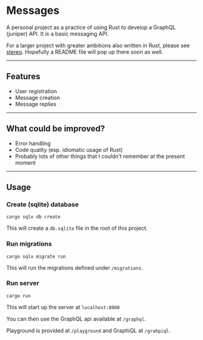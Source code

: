 # Messages
A personal project as a practice of using Rust to develop a GraphQL (juniper) API.
It is a basic messaging API.

For a larger project with greater ambitions also written in Rust, please see [stereo](https://github.com/spavikevik/stereo).
Hopefully a README file will pop up there soon as well.

---
## Features
- User registration
- Message creation
- Message replies
---
## What could be improved?
- Error handling
- Code quality (esp. idiomatic usage of Rust)
- Probably lots of other things that I couldn't remember at the present moment
___
## Usage
### Create (sqlite) database
```shell
cargo sqlx db create
```
This will create a `db.sqlite` file in the root of this project.

### Run migrations
```shell
cargo sqlx migrate run
```
This will run the migrations defined under `/migrations`.

### Run server
```shell
cargo run
```
This will start up the server at `localhost:8000`

You can then use the GraphQL api available at `/graphql`.

Playground is provided at `/playground` and GraphiQL at `/grahpiql`.